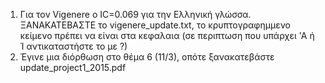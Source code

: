 1. Για τον Vigenere o IC=0.069 για την Ελληνική γλώσσα.
ΞΑΝΑΚΑΤΕΒΑΣΤΕ το vigenere_update.txt, το κρυπτογραφημμενο κείμενο πρέπει να είναι στα κεφαλαια (σε περιπτωση που υπάρχει 'Α ή Ί αντικαταστήστε το με ?)
2. Έγινε μια διόρθωση στο θέμα 6 (11/3), οπότε ξανακατεβάστε update_project1_2015.pdf
